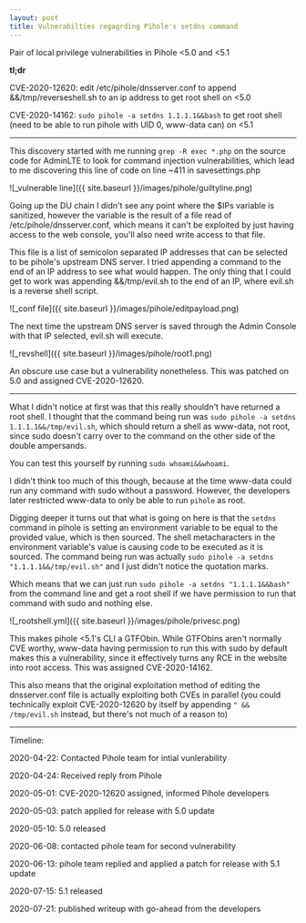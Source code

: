 ```yaml
---
layout: post
title: Vulnerabilties regagrding Pihole's setdns command
---
```

Pair of local privilege vulnerabilities in Pihole <5.0 and <5.1

**tl;dr**

CVE-2020-12620: edit /etc/pihole/dnsserver.conf to append &&/tmp/reverseshell.sh to an ip address to get root shell on <5.0

CVE-2020-14162: `sudo pihole -a setdns 1.1.1.1&&bash` to get root shell (need to be able to run pihole with UID 0, www-data can) on <5.1

***

This discovery started with me running `grep -R exec *.php` on the source code for AdminLTE to look for command injection vulnerabilities, which lead to me discovering this line of code on line ~411 in savesettings.php

![_vulnerable line]({{ site.baseurl }}/images/pihole/guiltyline.png)

Going up the DU chain I didn't see any point where the $IPs variable is sanitized, however the variable is the result of a file read of /etc/pihole/dnsserver.conf, which means it can't be exploited by just having access to the web console, you'll also need write access to that file.

This file is a list of semicolon separated IP addresses that can be selected to be pihole's upstream DNS server. I tried appending a command to the end of an IP address to see what would happen. The only thing that I could get to work was appending &&/tmp/evil.sh to the end of an IP, where evil.sh is a reverse shell script.

![_conf file]({{ site.baseurl }}/images/pihole/editpayload.png)

The next time the upstream DNS server is saved through the Admin Console with that IP selected, evil.sh will execute.

![_revshell]({{ site.baseurl }}/images/pihole/root1.png)

An obscure use case but a vulnerability nonetheless. This was patched on 5.0 and assigned CVE-2020-12620.

***

What I didn't notice at first was that this really shouldn't have returned a root shell. I thought that the command being run was `sudo pihole -a setdns 1.1.1.1&&/tmp/evil.sh`, which should return a shell as www-data, not root, since sudo doesn't carry over to the command on the other side of the double ampersands.

You can test this yourself by running `sudo whoami&&whoami`.

I didn't think too much of this though, because at the time www-data could run any command with sudo without a password. However, the developers later restricted www-data to only be able to run `pihole` as root.

Digging deeper it turns out that what is going on here is that the `setdns` command in pihole is setting an environment variable to be equal to the provided value, which is then sourced. The shell metacharacters in the environment variable's value is causing code to be executed as it is sourced. The command being run was actually `sudo pihole -a setdns "1.1.1.1&&/tmp/evil.sh"` and I just didn't notice the quotation marks.

Which means that we can just run `sudo pihole -a setdns "1.1.1.1&&bash"` from the command line and get a root shell if we have permission to run that command with sudo and nothing else.

![_rootshell.yml]({{ site.baseurl }}/images/pihole/privesc.png)

This makes pihole <5.1's CLI a GTFObin. While GTFObins aren't normally CVE worthy, www-data having permission to run this with sudo by default makes this a vulnerability, since it effectively turns any RCE in the website into root access. This was assigned CVE-2020-14162.

This also means that the original exploitation method of editing the dnsserver.conf file is actually exploiting both CVEs in parallel (you could technically exploit CVE-2020-12620 by itself by appending `" && /tmp/evil.sh` instead, but there's not much of a reason to)

***

Timeline:

2020-04-22: Contacted Pihole team for intial vunlerability

2020-04-24: Received reply from Pihole

2020-05-01: CVE-2020-12620 assigned, informed Pihole developers

2020-05-03: patch applied for release with 5.0 update

2020-05-10: 5.0 released

2020-06-08: contacted pihole team for second vulnerability

2020-06-13: pihole team replied and applied a patch for release with 5.1 update

2020-07-15: 5.1 released

2020-07-21: published writeup with go-ahead from the developers
